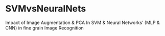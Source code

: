 # SVMvsNeuralNets
Impact of Image Augmentation &amp; PCA In SVM &amp; Neural Networks’ (MLP &amp; CNN) in fine grain Image Recognition
